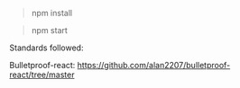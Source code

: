 
> npm install


> npm start



Standards followed:

Bulletproof-react: https://github.com/alan2207/bulletproof-react/tree/master
